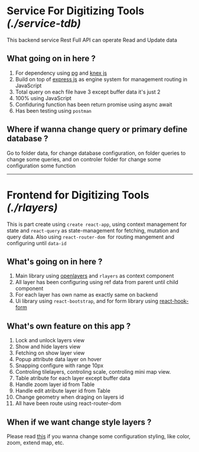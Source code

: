 # Service For Digitizing Tools _(./service-tdb)_

This backend service Rest Full API can operate Read and Update data

## What going on in here ?

1. For dependency using <a href="https://node-postgres.com/" target="blank">pg</a> and <a href="http://knexjs.org/">knex js</a>
2. Build on top of <a href="https://expressjs.com/">express js</a> as engine system for management routing in JavaScript
3. Total query on each file have 3 except buffer data it's just 2
4. 100% using JavaScript
5. Confiduring function has been return promise using async await
6. Has been testing using `postman`

## Where if wanna change query or primary define database ?

Go to folder data, for change database configuration, on folder queries to change some queries, and on controler folder for change some configuration some function

---

# Frontend for Digitizing Tools _(./rlayers)_

This is part create using `create react-app`, using context management for state and `react-query` as state-management for fetching, mutation and query data. Also using `react-router-dom `for routing mangement and configuring until `data-id`

## What's going on in here ?

1. Main library using <a href="https://openlayers.org/">openlayers</a> and `rlayers` as context component
2. All layer has been configuring using ref data from parent until child component
3. For each layer has own name as exactly same on backend
4. Ui library using `react-bootstrap`, and for form library using <a href="https://react-hook-form.com/">react-hook-form</a>

## What's own feature on this app ?

1. Lock and unlock layers view
2. Show and hide layers view
3. Fetching on show layer view
4. Popup attribute data layer on hover
5. Snapping configure with range 10px
6. Controling tilelayers, controling scale, controling mini map view.
7. Table atribute for each layer except buffer data
8. Handle zoom layer id from Table
9. Handle edit atribute layer id from Table
10. Change geometry when draging on layers id
11. All have been route using react-router-dom

## When if we want change style layers ?

Please read <a href="https://mmomtchev.github.io/rlayers/api/#rfeature" >this</a> if you wanna change some configuration styling, like color, zoom, extend map, etc.
